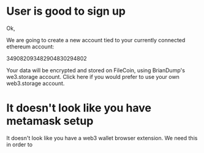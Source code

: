 
# User is good to sign up

Ok, 

We are going to create a new account tied to your currently connected ethereum account:

349082093482904830294802

Your data will be encrypted and stored on FileCoin, using BrianDump's we3.storage account. Click here if you would prefer to use your own web3.storage account.

# It doesn't look like you have metamask setup

It doesn't look like you have a web3 wallet browser extension. We need this in order to 